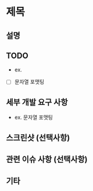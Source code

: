 # 제목

## 설명

## TODO
- ex. 
- [ ] 문자열 포맷팅

## 세부 개발 요구 사항
- ex. 문자열 포맷팅

## 스크린샷 (선택사항)

## 관련 이슈 사항 (선택사항)

## 기타
